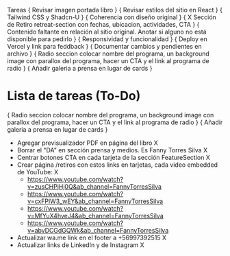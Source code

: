 Tareas
{ Revisar imagen portada libro }
{ Revisar estilos del sitio en React }
{ Tailwind CSS y Shadcn-U }
{ Coherencia con diseño original }
{ X Sección de Retiro retreat-section con fechas, ubicacion, actividades, CTA }
{ Contenido faltante en relación al sitio original. Anotar si alguno no está disponible para pedirlo }
{ Responsividad y funcionalidad }
{ Deploy en Vercel y link para feddback }
{ Documentar cambios y pendientes en archivo }
{ Radio seccion colocar nombre del programa, un background image con parallox del programa, hacer un CTA y el link al programa de radio }
{ Añadir galeria a prensa en lugar de cards }

# Lista de tareas (To-Do)

{ Radio seccion colocar nombre del programa, un background image con parallox del programa, hacer un CTA y el link al programa de radio }
{ Añadir galeria a prensa en lugar de cards }

- Agregar previsualizador PDF en página del libro X
- Borrar el "DA" en sección prensa y medios. Es Fanny Torres Silva X
- Centrar botones CTA en cada tarjeta de la sección FeatureSection X
- Crear página /retiros con estos links en tarjetas, cada video embedded de YouTube: X
  - https://www.youtube.com/watch?v=zusCHPjHj0Q&ab_channel=FannyTorresSilva
  - https://www.youtube.com/watch?v=cxFPlW3_wEY&ab_channel=FannyTorresSilva
  - https://www.youtube.com/watch?v=MfYuX4hveJ4&ab_channel=FannyTorresSilva
  - https://www.youtube.com/watch?v=abvDCGdGQWk&ab_channel=FannyTorresSilva
- Actualizar wa.me link en el footer a +56997392515 X
- Actualizar links de LinkedIn y de Instagram X